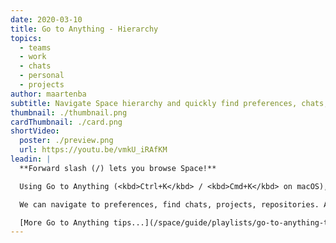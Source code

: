 ```yaml
---
date: 2020-03-10
title: Go to Anything - Hierarchy
topics:
  - teams
  - work
  - chats
  - personal
  - projects
author: maartenba
subtitle: Navigate Space hierarchy and quickly find preferences, chats, repositories, and more
thumbnail: ./thumbnail.png
cardThumbnail: ./card.png
shortVideo:
  poster: ./preview.png
  url: https://youtu.be/vmkU_iRAfKM
leadin: |
  **Forward slash (/) lets you browse Space!**

  Using Go to Anything (<kbd>Ctrl+K</kbd> / <kbd>Cmd+K</kbd> on macOS), search forward slash (`/`) to browse Space hierarchically!

  We can navigate to preferences, find chats, projects, repositories. And remember, <kbd>tab</kbd> may let us search within the current context.

  [More Go to Anything tips...](/space/guide/playlists/go-to-anything-tips/)
---
```


